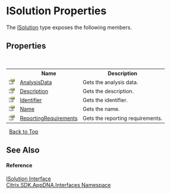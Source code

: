 # ISolution Properties
 

The <a href="542a63db-c984-0d48-7ab7-056c266ebdc1">ISolution</a> type exposes the following members.


## Properties
&nbsp;<table><tr><th></th><th>Name</th><th>Description</th></tr><tr><td>![Public property](media/pubproperty.gif "Public property")</td><td><a href="2cb2393c-3119-9212-889b-f7aea7ac7324">AnalysisData</a></td><td>
Gets the analysis data.</td></tr><tr><td>![Public property](media/pubproperty.gif "Public property")</td><td><a href="6527bfbb-f547-a8e8-1462-8151319d57c1">Description</a></td><td>
Gets the description.</td></tr><tr><td>![Public property](media/pubproperty.gif "Public property")</td><td><a href="392549c5-a332-c1c2-bb97-c6a7ea4f1afc">Identifier</a></td><td>
Gets the identifier.</td></tr><tr><td>![Public property](media/pubproperty.gif "Public property")</td><td><a href="b14a9426-7cbb-e7c3-99b3-eb01a581e13a">Name</a></td><td>
Gets the name.</td></tr><tr><td>![Public property](media/pubproperty.gif "Public property")</td><td><a href="6daf1c62-ab8d-431f-f9f9-14f8b059c5f2">ReportingRequirements</a></td><td>
Gets the reporting requirements.</td></tr></table>&nbsp;
<a href="#isolution-properties">Back to Top</a>

## See Also


#### Reference
<a href="542a63db-c984-0d48-7ab7-056c266ebdc1">ISolution Interface</a><br /><a href="76802ff4-4a01-87c3-4564-af4f926b7b66">Citrix.SDK.AppDNA.Interfaces Namespace</a><br />